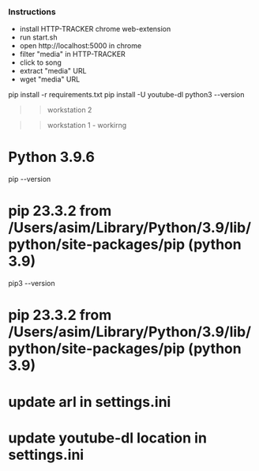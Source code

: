 ### Instructions
- install HTTP-TRACKER chrome web-extension
- run start.sh
- open http://localhost:5000 in chrome
- filter "media" in HTTP-TRACKER
- click to song
- extract "media" URL
- wget "media" URL

pip install -r requirements.txt
pip install -U youtube-dl
python3 --version

>> workstation 2

>> workstation 1 - workirng
# Python 3.9.6
pip --version
# pip 23.3.2 from /Users/asim/Library/Python/3.9/lib/python/site-packages/pip (python 3.9)
pip3 --version
# pip 23.3.2 from /Users/asim/Library/Python/3.9/lib/python/site-packages/pip (python 3.9)

# update arl in settings.ini
# update youtube-dl location in settings.ini

